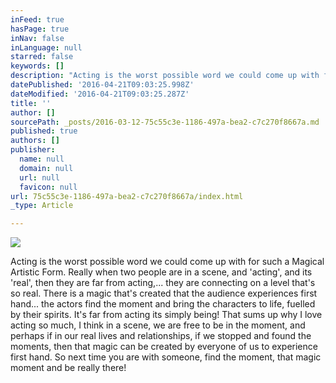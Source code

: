 ```yaml
---
inFeed: true
hasPage: true
inNav: false
inLanguage: null
starred: false
keywords: []
description: "Acting is the worst possible word we could come up with for such a Magical Artistic Form. Really when two people are in a scene, and 'acting', and its 'real', then they are far from acting,... they are connecting on a level that's so real. There is a magic that's created that the audience experiences first hand... the actors find the moment and bring the characters to life, fuelled by their spirits. It's far from acting its simply being! That sums up why I love acting so much, I think in a scene, we are free to be in the moment, and perhaps if in our real lives and relationships, if we stopped and found the moments, then that magic can be created by everyone of us to experience first hand. So next time you are with someone, find the moment, that magic moment and be really there!"
datePublished: '2016-04-21T09:03:25.998Z'
dateModified: '2016-04-21T09:03:25.287Z'
title: ''
author: []
sourcePath: _posts/2016-03-12-75c55c3e-1186-497a-bea2-c7c270f8667a.md
published: true
authors: []
publisher:
  name: null
  domain: null
  url: null
  favicon: null
url: 75c55c3e-1186-497a-bea2-c7c270f8667a/index.html
_type: Article

---
```

![](https://the-grid-user-content.s3-us-west-2.amazonaws.com/6da8b200-3b23-4f5b-8804-c316e4409ad2.jpg)

Acting is the worst possible word we could come up with for such a Magical Artistic Form. Really when two people are in a scene, and 'acting', and its 'real', then they are far from acting,... they are connecting on a level that's so real. There is a magic that's created that the audience experiences first hand... the actors find the moment and bring the characters to life, fuelled by their spirits. It's far from acting its simply being! That sums up why I love acting so much, I think in a scene, we are free to be in the moment, and perhaps if in our real lives and relationships, if we stopped and found the moments, then that magic can be created by everyone of us to experience first hand. So next time you are with someone, find the moment, that magic moment and be really there!